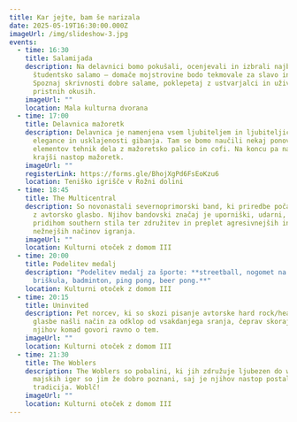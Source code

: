 ```yaml
---
title: Kar jejte, bam še narizala
date: 2025-05-19T16:30:00.000Z
imageUrl: /img/slideshow-3.jpg
events:
  - time: 16:30
    title: Salamijada
    description: Na delavnici bomo pokušali, ocenjevali in izbrali najboljšo
      študentsko salamo — domače mojstrovine bodo tekmovale za slavo in čast!
      Spoznaj skrivnosti dobre salame, poklepetaj z ustvarjalci in uživaj v
      pristnih okusih.
    imageUrl: ""
    location: Mala kulturna dvorana
  - time: 17:00
    title: Delavnica mažoretk
    description: Delavnica je namenjena vsem ljubiteljem in ljubiteljicam ritma,
      elegance in usklajenosti gibanja. Tam se bomo naučili nekaj ponovnih
      elementov tehnik dela z mažoretsko palico in cofi. Na koncu pa nas čaka še
      krajši nastop mažoretk.
    imageUrl: ""
    registerLink: https://forms.gle/BhojXgPd6FsEoKzu6
    location: Teniško igrišče v Rožni dolini
  - time: 18:45
    title: The Multicentral
    description: So novonastali severnoprimorski band, ki priredbe počasi nadomešča
      z avtorsko glasbo. Njihov bandovski značaj je uporniški, udarni, s
      pridihom southern stila ter združitev in preplet agresivnejših in
      nežnejših načinov igranja.
    imageUrl: ""
    location: Kulturni otoček z domom III
  - time: 20:00
    title: Podelitev medalj
    description: "Podelitev medalj za športe: **streetball, nogomet na mivki,
      briškula, badminton, ping pong, beer pong.**"
    location: Kulturni otoček z domom III
  - time: 20:15
    title: Uninvited
    description: Pet norcev, ki so skozi pisanje avtorske hard rock/heavy metal
      glasbe našli način za odklop od vsakdanjega sranja, čeprav skoraj vsak
      njihov komad govori ravno o tem.
    imageUrl: ""
    location: Kulturni otoček z domom III
  - time: 21:30
    title: The Woblers
    description: The Woblers so pobalini, ki jih združuje ljubezen do woblanja. Odri
      majskih iger so jim že dobro poznani, saj je njihov nastop postal že prava
      tradicija. Woblč!
    imageUrl: ""
    location: Kulturni otoček z domom III
---
```

